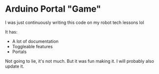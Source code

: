 # Arduino Portal "Game"
I was just continuously writing this code on my robot tech lessons lol

It has:
* A lot of documentation
* Toggleable features
* Portals 

Not going to lie, it's not much. But it was fun making it. I will probably also update it.
